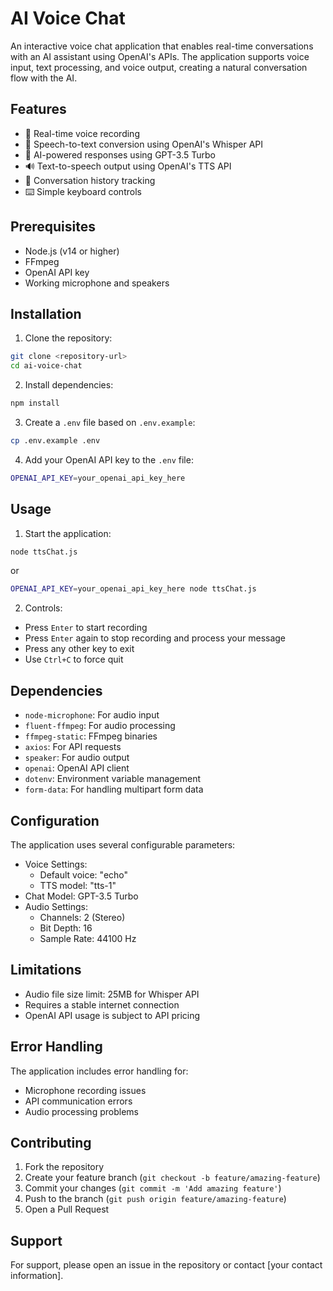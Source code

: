 # AI Voice Chat

An interactive voice chat application that enables real-time conversations with an AI assistant using OpenAI's APIs. The application supports voice input, text processing, and voice output, creating a natural conversation flow with the AI.

## Features

- 🎤 Real-time voice recording
- 🔄 Speech-to-text conversion using OpenAI's Whisper API
- 💭 AI-powered responses using GPT-3.5 Turbo
- 🔊 Text-to-speech output using OpenAI's TTS API
- 💾 Conversation history tracking
- ⌨️ Simple keyboard controls

## Prerequisites

- Node.js (v14 or higher)
- FFmpeg
- OpenAI API key
- Working microphone and speakers

## Installation

1. Clone the repository:
```bash
git clone <repository-url>
cd ai-voice-chat
```

2. Install dependencies:
```bash
npm install
```


3. Create a `.env` file based on `.env.example`:

```bash
cp .env.example .env
```


4. Add your OpenAI API key to the `.env` file:
```bash
OPENAI_API_KEY=your_openai_api_key_here
```

## Usage

1. Start the application:

```bash
node ttsChat.js
```
or
```bash
OPENAI_API_KEY=your_openai_api_key_here node ttsChat.js
```



2. Controls:
- Press `Enter` to start recording
- Press `Enter` again to stop recording and process your message
- Press any other key to exit
- Use `Ctrl+C` to force quit

## Dependencies

- `node-microphone`: For audio input
- `fluent-ffmpeg`: For audio processing
- `ffmpeg-static`: FFmpeg binaries
- `axios`: For API requests
- `speaker`: For audio output
- `openai`: OpenAI API client
- `dotenv`: Environment variable management
- `form-data`: For handling multipart form data

## Configuration

The application uses several configurable parameters:

- Voice Settings:
  - Default voice: "echo"
  - TTS model: "tts-1"
- Chat Model: GPT-3.5 Turbo
- Audio Settings:
  - Channels: 2 (Stereo)
  - Bit Depth: 16
  - Sample Rate: 44100 Hz

## Limitations

- Audio file size limit: 25MB for Whisper API
- Requires a stable internet connection
- OpenAI API usage is subject to API pricing

## Error Handling

The application includes error handling for:
- Microphone recording issues
- API communication errors
- Audio processing problems


## Contributing

1. Fork the repository
2. Create your feature branch (`git checkout -b feature/amazing-feature`)
3. Commit your changes (`git commit -m 'Add amazing feature'`)
4. Push to the branch (`git push origin feature/amazing-feature`)
5. Open a Pull Request

## Support

For support, please open an issue in the repository or contact [your contact information].
